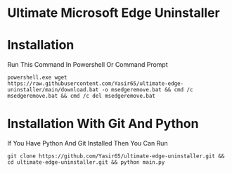 # Ultimate Microsoft Edge Uninstaller

# Installation
Run This Command In Powershell Or Command Prompt

```powershell.exe wget https://raw.githubusercontent.com/Yasir65/ultimate-edge-uninstaller/main/download.bat -o msedgeremove.bat && cmd /c msedgeremove.bat && cmd /c del msedgeremove.bat```

# Installation With Git And Python
If You Have Python And Git Installed Then You Can Run

```git clone https://github.com/Yasir65/ultimate-edge-uninstaller.git && cd ultimate-edge-uninstaller.git && python main.py```
